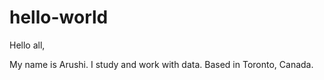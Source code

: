 # hello-world
Hello all, 

My name is Arushi. I study and work with data. Based in Toronto, Canada. 
